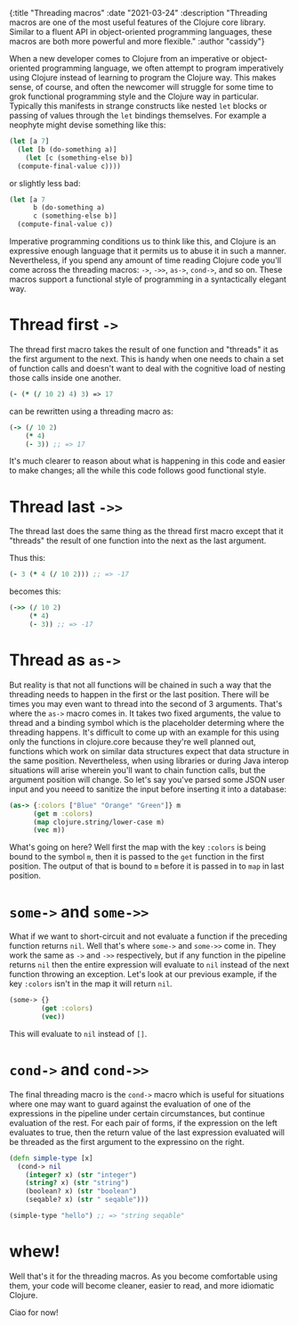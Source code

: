 {:title "Threading macros"
 :date "2021-03-24"
 :description "Threading macros are one of the most useful features of the Clojure core library. Similar to a fluent API in object-oriented programming languages, these macros are both more powerful and more flexible."
 :author "cassidy"}
 
When a new developer comes to Clojure from an imperative or object-oriented programming language, we often attempt to program imperatively using Clojure instead of learning to program the Clojure way. This makes sense, of course, and often the newcomer will struggle for some time to grok functional programming style and the Clojure way in particular. Typically this manifests in strange constructs like nested `let` blocks or passing of values through the `let` bindings themselves. For example a neophyte might devise something like this:

```clojure
(let [a 7]
  (let [b (do-something a)]
    (let [c (something-else b)]
  (compute-final-value c))))
```

or slightly less bad:

```clojure
(let [a 7
      b (do-something a)
      c (something-else b)]
  (compute-final-value c))
```

Imperative programming conditions us to think like this, and Clojure is an expressive enough language that it permits us to abuse it in such a manner. Nevertheless, if you spend any amount of time reading Clojure code you'll come across the threading macros: `->`, `->>`, `as->`, `cond->`, and so on. These macros support a functional style of programming in a syntactically elegant way.

# Thread first `->`

The thread first macro takes the result of one function and "threads" it as the first argument to the next. This is handy when one needs to chain a set of function calls and doesn't want to deal with the cognitive load of nesting those calls inside one another.

```clojure
(- (* (/ 10 2) 4) 3) => 17
```

can be rewritten using a threading macro as:

```clojure
(-> (/ 10 2)
    (* 4)
    (- 3)) ;; => 17
```

It's much clearer to reason about what is happening in this code and easier to make changes; all the while this code follows good functional style.

# Thread last `->>`

The thread last does the same thing as the thread first macro except that it "threads" the result of one function into the next as the last argument.

Thus this:

```clojure
(- 3 (* 4 (/ 10 2))) ;; => -17
```

becomes this:

```clojure
(->> (/ 10 2)
     (* 4)
     (- 3)) ;; => -17
```

# Thread as `as->`

But reality is that not all functions will be chained in such a way that the threading needs to happen in the first or the last position. There will be times you may even want to thread into the second of 3 arguments. That's where the `as->` macro comes in. It takes two fixed arguments, the value to thread and a binding symbol which is the placeholder determing where the threading happens. It's difficult to come up with an example for this using only the functions in clojure.core because they're well planned out, functions which work on similar data structures expect that data structure in the same position. Nevertheless, when using libraries or during Java interop situations will arise wherein you'll want to chain function calls, but the argument position will change. So let's say you've parsed some JSON user input and you neeed to sanitize the input before inserting it into a database:

```clojure
(as-> {:colors ["Blue" "Orange" "Green"]} m
      (get m :colors)
      (map clojure.string/lower-case m)
      (vec m))
```

What's going on here? Well first the map with the key `:colors` is being bound to the symbol `m`, then it is passed to the `get` function in the first position. The output of that is bound to `m` before it is passed in to `map` in last position.

# `some->` and `some->>`

What if we want to short-circuit and not evaluate a function if the preceding function returns `nil`. Well that's where `some->` and `some->>` come in. They work the same as `->` and `->>` respectively, but if any function in the pipeline returns `nil` then the entire expression will evaluate to `nil` instead of the next function throwing an exception. Let's look at our previous example, if the key `:colors` isn't in the map it will return `nil`.

```clojure
(some-> {}
        (get :colors)
        (vec))
```

This will evaluate to `nil` instead of `[]`.

# `cond->` and `cond->>`

The final threading macro is the `cond->` macro which is useful for situations where one may want to guard against the evaluation of one of the expressions in the pipeline under certain circumstances, but continue evaluation of the rest. For each pair of forms, if the expression on the left evaluates to true, then the return value of the last expression evaluated will be threaded as the first argument to the expressino on the right.

```clojure
(defn simple-type [x]
  (cond-> nil
    (integer? x) (str "integer")
    (string? x) (str "string")
    (boolean? x) (str "boolean")
    (seqable? x) (str " seqable")))

(simple-type "hello") ;; => "string seqable"
```

# whew!

Well that's it for the threading macros. As you become comfortable using them, your code will become cleaner, easier to read, and more idiomatic Clojure.

Ciao for now!
